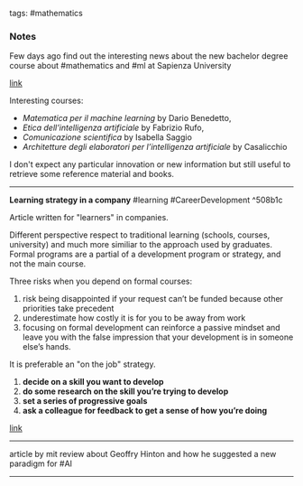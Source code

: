 tags: #mathematics   
	
### Notes

Few days ago find out the interesting news about the new bachelor degree course about #mathematics and #ml at Sapienza University

[link](https://www.mat.uniroma1.it/didattica/corsi-di-laurea/scienze-matematiche-intelligenza-artificiale-triennale?utm_source=pocket_mylist)

Interesting courses:
- *Matematica per il machine learning* by Dario Benedetto,
- *Etica dell’intelligenza artificiale* by Fabrizio Rufo,
- *Comunicazione scientifica* by Isabella Saggio
- *Architetture degli elaboratori per l’intelligenza artificiale* by Casalicchio

I don't expect any particular innovation or new information but still useful to retrieve some reference material and books.

---

**Learning strategy in a company**
#learning #CareerDevelopment  ^508b1c

Article written for "learners" in companies.

Different perspective respect to traditional learning (schools, courses, university) and much more similiar to the approach used by graduates. 
Formal programs are a partial of a development program or strategy, and not the main course.

Three risks when you depend on formal courses:
1. risk being disappointed if your request can’t be funded because other priorities take precedent
2. underestimate how costly it is for you to be away from work
3. focusing on formal development can reinforce a passive mindset and leave you with the false impression that your development is in someone else’s hands.

It is preferable an "on the job" strategy.
1. **decide on a skill you want to develop**
2. **do some research on the skill you’re trying to develop**
3. **set a series of progressive goals**
4. **ask a colleague for feedback to get a sense of how you’re doing**

[link](https://hbr.org/2016/01/you-can-learn-and-get-work-done-at-the-same-time?tpcc=orgsocial_edit&utm_source=pocket_mylist)

---

article by mit review about Geoffry Hinton and how he suggested a new paradigm for #AI 

---

